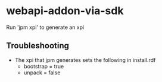 # webapi-addon-via-sdk

Run 'jpm xpi' to generate an xpi

## Troubleshooting
* The xpi that jpm generates sets the following in install.rdf
	* bootstrap = true
	* unpack = false